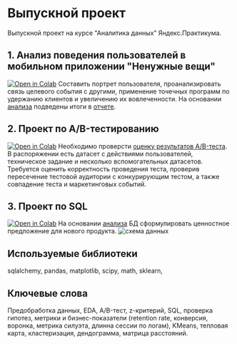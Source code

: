 # Выпускной проект
Выпускной проект на курсе "Аналитика данных" Яндекс.Практикума.

## 1. Анализ поведения пользователей в мобильном приложении "Ненужные вещи"
[![Open in Colab](https://colab.research.google.com/assets/colab-badge.svg)](https://colab.research.google.com/github/valentinatihova/DA_projects/blob/master/final_project/grand_mobile_app_users.ipynb)
Составить портрет пользователя, проанализировать связь целевого события с другими, применение точечных программ по удержанию клиентов и увеличению их вовлеченности.
На основании [анализа](grand_mobile_app_users.ipynb) подведены итоги в [отчете](Анализ_поведения_пользователей_в_мобильном_приложении.pdf).

## 2. Проект по А/B-тестированию
[![Open in Colab](https://colab.research.google.com/assets/colab-badge.svg)](https://colab.research.google.com/github/valentinatihova/DA_projects/blob/master/final_project/a_b_project.ipynb)
Необходимо проверсти [оценку результатов A/B-теста](a_b_project.ipynb). В распоряжении есть датасет с действиями пользователей, техническое задание и несколько вспомогательных датасетов. Требуется оценить корректность проведения теста, проверив пересечение тестовой аудитории с конкурирующим тестом, а также совпадение теста и маркетинговых событий.

## 3. Проект по SQL
[![Open in Colab](https://colab.research.google.com/assets/colab-badge.svg)](https://colab.research.google.com/github/valentinatihova/DA_projects/blob/master/final_project/sql_project.ipynb)
На основании [анализа](sql_project.ipynb) БД сформулировать ценностное предложение для нового продукта.
![схема данных](https://user-images.githubusercontent.com/62104692/165951070-a18fe350-40a8-45af-bfcf-1564b8d34236.png)


## Используемые библиотеки
sqlalchemy, pandas, matplotlib, scipy, math, sklearn, 

## Ключевые слова
Предобработка данных, EDA, A/B-тест,  z-критерий, SQL, проверка гипотез, метрики и бизнес-показатели (retention rate, конверсия, воронка, метрика силуэта, длинна сессии по логам), KMeans, тепловая карта, кластеризация, дендограмма, матрица расстояний.
